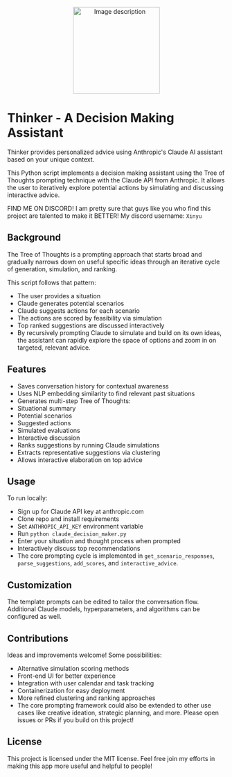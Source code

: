 <p align="center">
  <img src="https://github.com/AspadaX/Thinker_DecisionMakingAssistant/blob/main/decision_maker_logo.png" alt="Image description" width="200" height="200">
</p>

# Thinker - A Decision Making Assistant

Thinker provides personalized advice using Anthropic's Claude AI assistant based on your unique context.

This Python script implements a decision making assistant using the Tree of Thoughts prompting technique with the Claude API from Anthropic. It allows the user to iteratively explore potential actions by simulating and discussing interactive advice.

FIND ME ON DISCORD! I am pretty sure that guys like you who find this project are talented to make it BETTER! My discord username: `Xinyu`

## Background
The Tree of Thoughts is a prompting approach that starts broad and gradually narrows down on useful specific ideas through an iterative cycle of generation, simulation, and ranking.

This script follows that pattern:

- The user provides a situation
- Claude generates potential scenarios
- Claude suggests actions for each scenario
- The actions are scored by feasibility via simulation
- Top ranked suggestions are discussed interactively
- By recursively prompting Claude to simulate and build on its own ideas, the assistant can rapidly explore the space of options and zoom in on targeted, relevant advice.

## Features
- Saves conversation history for contextual awareness
- Uses NLP embedding similarity to find relevant past situations
- Generates multi-step Tree of Thoughts:
- Situational summary
- Potential scenarios
- Suggested actions
- Simulated evaluations
- Interactive discussion
- Ranks suggestions by running Claude simulations
- Extracts representative suggestions via clustering
- Allows interactive elaboration on top advice

## Usage
To run locally:

- Sign up for Claude API key at anthropic.com
- Clone repo and install requirements
- Set `ANTHROPIC_API_KEY` environment variable
- Run `python claude_decision_maker.py`
- Enter your situation and thought process when prompted
- Interactively discuss top recommendations
- The core prompting cycle is implemented in `get_scenario_responses`, `parse_suggestions`, `add_scores`, and `interactive_advice`.

## Customization
The template prompts can be edited to tailor the conversation flow. Additional Claude models, hyperparameters, and algorithms can be configured as well.

## Contributions
Ideas and improvements welcome! Some possibilities:

- Alternative simulation scoring methods
- Front-end UI for better experience
- Integration with user calendar and task tracking
- Containerization for easy deployment
- More refined clustering and ranking approaches
- The core prompting framework could also be extended to other use cases like creative ideation, strategic planning, and more. Please open issues or PRs if you build on this project!

## License
This project is licensed under the MIT license. Feel free join my efforts in making this app more useful and helpful to people!
